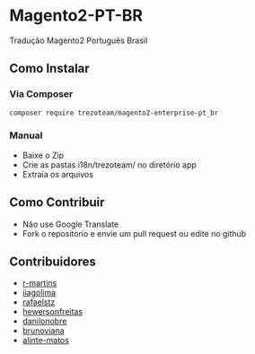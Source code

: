 # Magento2-PT-BR
Tradução Magento2 Português Brasil

## Como Instalar


### Via Composer

```sh
composer require trezoteam/magento2-enterprise-pt_br
```

### Manual 

- Baixe o Zip
- Crie as pastas i18n/trezoteam/ no diretório app
- Extraia os arquivos

## Como Contribuir

- Não use Google Translate
- Fork o repositorio e envie um pull request ou edite no github

## Contribuidores

- [r-martins](https://github.com/r-martins)
- [iiagolima](https://github.com/iiagolima)
- [rafaelstz](https://github.com/rafaelstz)
- [hewersonfreitas](https://github.com/hewersonfreitas)
- [danilonobre](https://github.com/danilonobre)
- [brunoviana](https://github.com/brunoviana)
- [alinte-matos](https://github.com/aline-matos)
